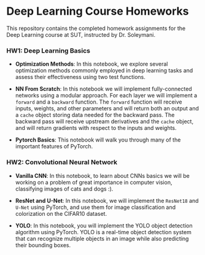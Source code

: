 # Deep Learning Course Homeworks

This repository contains the completed homework assignments for the Deep Learning course at SUT, instructed by Dr. Soleymani.


### HW1: Deep Learning Basics
- **Optimization Methods**: 
In this notebook, we explore several optimization methods commonly employed in deep learning tasks and assess their effectiveness using two test functions.

- **NN From Scratch**:
In this notebook we will implement fully-connected networks using a modular approach. For each layer we will implement a `forward` and a `backward` function. The `forward` function will receive inputs, weights, and other parameters and will return both an output and a `cache` object storing data needed for the backward pass. The backward pass will receive upstream derivatives and the `cache` object, and will return gradients with respect to the inputs and weights.

- **Pytorch Basics**:
This notebook will walk you through many of the important features of PyTorch.


### HW2: Convolutional Neural Network
- **Vanilla CNN**: 
In this notebook, to learn about CNNs basics we will be working on a problem of great importance in computer vision, classifying images of cats and dogs :).

- **ResNet and U-Net**:
In this notebook, we will implement the `ResNet18` and `U-Net` using PyTorch, and use them for image classification and colorization on the CIFAR10 dataset.

- **YOLO**:
In this notebook, you will implement the YOLO object detection algorithm using PyTorch. YOLO is a real-time object detection system that can recognize multiple objects in an image while also predicting their bounding boxes.